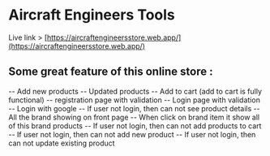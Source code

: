 # Aircraft Engineers Tools

Live link > [https://aircraftengineersstore.web.app/](https://aircraftengineersstore.web.app/)

## Some great feature of this online store : 

-- Add new products
-- Updated products 
-- Add to cart (add to cart is fully functional)
-- registration page with validation 
-- Login page with validation 
-- Login with google 
-- If user not login, then can not see product details
-- All the brand showing on front page
-- When click on brand item it show all of this brand products
-- If user not login, then can not add products to cart
-- If user not login, then can not add new product
-- If user not login, then can not update existing product